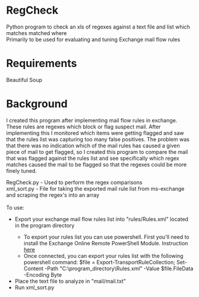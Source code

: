 # RegCheck
Python program to check an xls of regexes against a text file and list which matches matched where<br>
Primarily to be used for evaluating and tuning Exchange mail flow rules<br>

# Requirements
Beautiful Soup

# Background
I created this program after implementing mail flow rules in exchange. These rules are regexes which block or flag suspect mail. After implementing this I monitored which items were getting flagged and saw that the rules list was capturing too many false positives. The problem was that there was no indication which of the mail rules has caused a given piece of mail to get flagged, so I created this program to compare the mail that was flagged against the rules list and see specifically which regex matches caused the mail to be flagged so that the regexes could be more finely tuned.

RegCheck.py - Used to perform the regex comparisons<br>
xml_sort.py - File for taking the exported mail rule list from ms-exchange and scraping the regex's into an array<br>
<br>
To use:
<ul>
  <li>Export your exchange mail flow rules list into "rules/Rules.xml" located in the program directory</li>
    <ul>
      <li>To export your rules list you can use powershell. First you'll need to install the Exchange Online Remote PowerShell Module. Instruction <a href="https://docs.microsoft.com/en-us/powershell/exchange/exchange-online/connect-to-exchange-online-powershell/mfa-connect-to-exchange-online-powershell?view=exchange-ps">here</a></li>
      <li>Once connected, you can export your rules list with the following powershell command: $file = Export-TransportRuleCollection; Set-Content -Path "C:\program_directory\Rules.xml" -Value $file.FileData -Encoding Byte</li></ul>
  <li>Place the text file to analyze in "mail/mail.txt"</li>
  <li>Run xml_sort.py</li>
